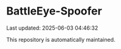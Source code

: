 # BattleEye-Spoofer

Last updated: 2025-06-03 04:46:32

This repository is automatically maintained.
